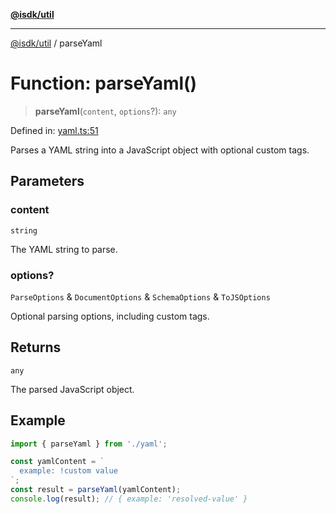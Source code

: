 [**@isdk/util**](../README.md)

***

[@isdk/util](../globals.md) / parseYaml

# Function: parseYaml()

> **parseYaml**(`content`, `options`?): `any`

Defined in: [yaml.ts:51](https://github.com/isdk/util.js/blob/37cf8e647afe115375188dc281429b45345985c4/src/yaml.ts#L51)

Parses a YAML string into a JavaScript object with optional custom tags.

## Parameters

### content

`string`

The YAML string to parse.

### options?

`ParseOptions` & `DocumentOptions` & `SchemaOptions` & `ToJSOptions`

Optional parsing options, including custom tags.

## Returns

`any`

The parsed JavaScript object.

## Example

```typescript
import { parseYaml } from './yaml';

const yamlContent = `
  example: !custom value
`;
const result = parseYaml(yamlContent);
console.log(result); // { example: 'resolved-value' }
```
